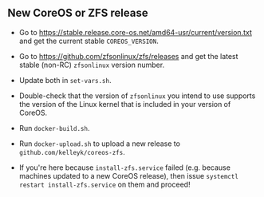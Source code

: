 ## New CoreOS or ZFS release

- Go to https://stable.release.core-os.net/amd64-usr/current/version.txt and get the current stable `COREOS_VERSION`.
- Go to https://github.com/zfsonlinux/zfs/releases and get the latest stable (non-RC) `zfsonlinux`
  version number.
- Update both in `set-vars.sh`.
- Double-check that the version of `zfsonlinux` you intend to use supports the version of the Linux kernel that is
  included in your version of CoreOS.
- Run `docker-build.sh`.
- Run `docker-upload.sh` to upload a new release to `github.com/kelleyk/coreos-zfs`.

- If you're here because `install-zfs.service` failed (e.g. because machines updated to a new CoreOS release), then
  issue `systemctl restart install-zfs.service` on them and proceed!
